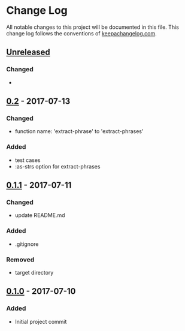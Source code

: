 # Change Log
All notable changes to this project will be documented in this file. This change log follows the conventions of [keepachangelog.com](http://keepachangelog.com/).

## [Unreleased]
### Changed
- 

## [0.2] - 2017-07-13
### Changed
- function name: 'extract-phrase' to 'extract-phrases'

### Added
- test cases
- :as-strs option for extract-phrases 


## [0.1.1] - 2017-07-11
### Changed
- update README.md

### Added
- .gitignore

### Removed
- target directory


## [0.1.0] - 2017-07-10
### Added
- Initial project commit

[Unreleased]: https://github.com/open-korean-text/open-korean-text-4clj/compare/release-0.1.1...HEAD
[0.2]: https://github.com/open-korean-text/open-korean-text-4clj/compare/release-0.1.1...release-0.2
[0.1.1]: https://github.com/open-korean-text/open-korean-text-4clj/compare/release-0.1.0...release-0.1.1
[0.1.0]: https://github.com/open-korean-text/open-korean-text-4clj/releases/tag/release-0.1.0
